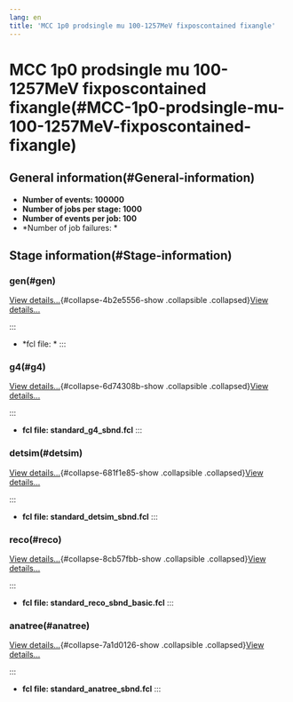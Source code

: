 ```yaml
---
lang: en
title: 'MCC 1p0 prodsingle mu 100-1257MeV fixposcontained fixangle'
---
```




MCC 1p0 prodsingle mu 100-1257MeV fixposcontained fixangle(#MCC-1p0-prodsingle-mu-100-1257MeV-fixposcontained-fixangle)
========================================================================================================================================



General information(#General-information) 
----------------------------------------------------------

-   **Number of events: 100000**
-   **Number of jobs per stage: 1000**
-   **Number of events per job: 100**
-   \*Number of job failures: \*



Stage information(#Stage-information) 
------------------------------------------------------



### gen(#gen) 

[View details\...](#){#collapse-4b2e5556-show .collapsible
.collapsed}[View details\...](#)

::: 
-   \*fcl file: \*
:::



### g4(#g4) 

[View details\...](#){#collapse-6d74308b-show .collapsible
.collapsed}[View details\...](#)

::: 
-   **fcl file: standard\_g4\_sbnd.fcl**
:::



### detsim(#detsim) 

[View details\...](#){#collapse-681f1e85-show .collapsible
.collapsed}[View details\...](#)

::: 
-   **fcl file: standard\_detsim\_sbnd.fcl**
:::



### reco(#reco) 

[View details\...](#){#collapse-8cb57fbb-show .collapsible
.collapsed}[View details\...](#)

::: 
-   **fcl file: standard\_reco\_sbnd\_basic.fcl**
:::



### anatree(#anatree) 

[View details\...](#){#collapse-7a1d0126-show .collapsible
.collapsed}[View details\...](#)

::: 
-   **fcl file: standard\_anatree\_sbnd.fcl**
:::
